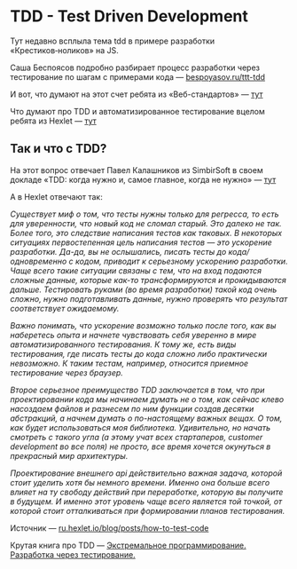 <h1>TDD - Test Driven Development</h1>

<p>Тут недавно всплыла тема tdd в примере разработки «Крестиков‑ноликов» на JS.</p>

<p>
  Саша Беспоясов подробно разбирает процесс разработки через тестирование по шагам с примерами кода — 
  <a href="https://bespoyasov.ru/ttt-tdd/">bespoyasov.ru/ttt-tdd</a>
</p>

<p>
  И вот, что думают на этот счет ребята из «Веб-стандартов» — 
  <a href="https://www.youtube.com/watch?v=VTBbtg9Sl3Y&t=761s">тут</a>
</p>

<p>
  Что думают про TDD и автоматизированное тестирование вцелом ребята из Hexlet — 
  <a href="https://www.youtube.com/watch?v=DqOnfQ4Ad5s">тут</a>
</p>

<h2>Так и что с TDD?</h2>

<p>
  На этот вопрос отвечает Павел Калашников из SimbirSoft в своем докладе «TDD: когда нужно и, самое главное, когда не нужно»  — 
  <a href="https://www.youtube.com/watch?v=QT1yDL-L0t4">тут</a>
</p>

<p>А в Hexlet отвечают так:</p>

<em>
  Существует миф о том, что тесты нужны только для регресса, то есть для уверенности, что новый код не сломал старый. Это далеко не так. Более того, это следствие написания тестов как таковых. В некоторых ситуациях первостепенная цель написания тестов — это ускорение разработки. Да-да, вы не ослышались, писать тесты до кода/одновременно с кодом, приводит к серьезному ускорению разработки. Чаще всего такие ситуации связаны с тем, что на вход подаются сложные данные, которые как-то трансформируются и прокидываются дальше. Тестировать руками (во время разработки) такой код очень сложно, нужно подготавливать данные, нужно проверять что результат соответствует ожидаемому.

  Важно понимать, что ускорение возможно только после того, как вы наберетесь опыта и начнете чувствовать себя уверенно в мире автоматизированного тестирования. К тому же, есть виды тестирования, где писать тесты до кода сложно либо практически невозможно. К таким тестам, например, относится приемное тестирование через браузер.

  Второе серьезное преимущество TDD заключается в том, что при проектировании кода мы начинаем думать не о том, как сейчас клево насоздаем файлов и разнесем по ним функции создав десятки абстракций, а начнем думать о по-настоящему важных вещах. О том, как будет использоваться моя библиотека. Удивительно, но начать смотреть с такого угла (а этому учат всех стартаперов, customer development во все поля) не просто, все время хочется окунуться в прекрасный мир архитектуры.

  Проектирование внешнего api действительно важная задача, которой стоит уделить хотя бы немного времени. Именно она больше всего влияет на ту свободу действий при переработке, которую вы получите в будущем. И именно этот уровень чаще всего является той точкой, от которой стоит отталкиваться при формировании планов тестирования.
</em>

<p>Источник — <a href="http://ru.hexlet.io/blog/posts/how-to-test-code">ru.hexlet.io/blog/posts/how-to-test-code</a></p>

Крутая книга про TDD — <a href="https://www.ozon.ru/context/detail/id/140489225/?gclid=CjwKCAjwk9HWBRApEiwA6mKWaVEfHyeasycJ0AJYP1Ir73_rpQHmQSznylr0zRO8ElASSYszCbNwsBoCkwIQAvD_BwE&gclsrc=aw.ds&dclid=CPu08vDJvtoCFUKFGQodNY4Hmg">Экстремальное программирование. Разработка через тестирование.</a>
